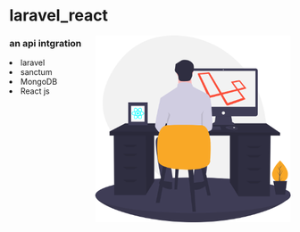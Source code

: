 # laravel_react
<img src="undraw_laravel_and_vue_-59-tp.png" alt="logo"  width="350" align="right"/>
<h3>an api intgration</h3>
<li>laravel</li>
<li>sanctum</li>
<li>MongoDB</li>
<li>React js</li>
